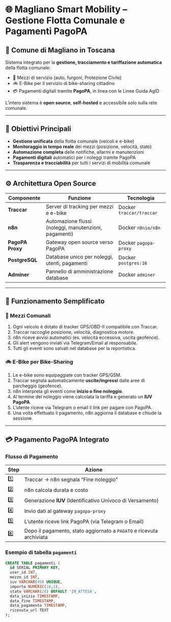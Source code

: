 # 🌐 Magliano Smart Mobility – Gestione Flotta Comunale e Pagamenti PagoPA

## 📍 Comune di Magliano in Toscana
Sistema integrato per la **gestione, tracciamento e tariffazione automatica** della flotta comunale:
- 🚗 Mezzi di servizio (auto, furgoni, Protezione Civile)
- 🚲 E-Bike per il servizio di bike-sharing cittadino
- 💳 Pagamenti digitali tramite **PagoPA**, in linea con le Linee Guida AgID

L’intero sistema è **open source**, **self-hosted** e accessibile solo sulla rete comunale.

---

## 🎯 Obiettivi Principali
- **Gestione unificata** della flotta comunale (veicoli e e-bike)
- **Monitoraggio in tempo reale** dei mezzi (posizione, velocità, stato)
- **Automazione completa** delle notifiche, allarmi e manutenzioni
- **Pagamenti digitali** automatici per i noleggi tramite PagoPA
- **Trasparenza e tracciabilità** per tutti i servizi di mobilità comunale

---

## ⚙️ Architettura Open Source

| Componente | Funzione | Tecnologia |
|-------------|-----------|------------|
| **Traccar** | Server di tracking per mezzi e e-bike | Docker `traccar/traccar` |
| **n8n** | Automazione flussi (noleggi, manutenzioni, pagamenti) | Docker `n8nio/n8n` |
| **PagoPA Proxy** | Gateway open source verso PagoPA | Docker `pagopa-proxy` |
| **PostgreSQL** | Database unico per noleggi, utenti, pagamenti | Docker `postgres:16` |
| **Adminer** | Pannello di amministrazione database | Docker `adminer` |

---

## 🧭 Funzionamento Semplificato

### 🚗 Mezzi Comunali
1. Ogni veicolo è dotato di tracker GPS/OBD-II compatibile con Traccar.  
2. Traccar raccoglie posizione, velocità, diagnostica motore.  
3. n8n riceve avvisi automatici (es. velocità eccessiva, uscita geofence).  
4. Gli alert vengono inviati via Telegram/Email al responsabile.  
5. Tutti gli eventi sono salvati nel database per la reportistica.

### 🚲 E-Bike per Bike-Sharing
1. Le e-bike sono equipaggiate con tracker GPS/GSM.  
2. Traccar segnala automaticamente **uscite/ingressi** dalle aree di parcheggio (geofence).  
3. n8n interpreta gli eventi come **inizio o fine noleggio**.  
4. Al termine del noleggio viene calcolata la tariffa e generato un **IUV PagoPA**.  
5. L’utente riceve via Telegram o email il link per pagare con PagoPA.  
6. Una volta effettuato il pagamento, n8n aggiorna il database e chiude la sessione.

---

## 💳 Pagamento PagoPA Integrato

### Flusso di Pagamento
| Step | Azione |
|------|---------|
| 1️⃣ | Traccar → n8n segnala “Fine noleggio” |
| 2️⃣ | n8n calcola durata e costo |
| 3️⃣ | Generazione **IUV** (Identificativo Univoco di Versamento) |
| 4️⃣ | Invio dati al gateway `pagopa-proxy` |
| 5️⃣ | L’utente riceve link PagoPA (via Telegram o Email) |
| 6️⃣ | Dopo il pagamento, stato aggiornato a `PAGATO` e ricevuta archiviata |

### Esempio di tabella `pagamenti`
```sql
CREATE TABLE pagamenti (
  id SERIAL PRIMARY KEY,
  user_id INT,
  mezzo_id INT,
  iuv VARCHAR(40) UNIQUE,
  importo NUMERIC(10,2),
  stato VARCHAR(20) DEFAULT 'IN_ATTESA',
  data_inizio TIMESTAMP,
  data_fine TIMESTAMP,
  data_pagamento TIMESTAMP,
  ricevuta_url TEXT
);
